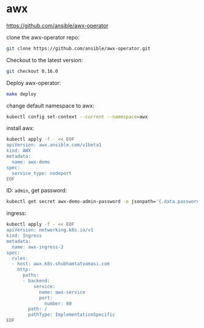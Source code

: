 # awx

https://github.com/ansible/awx-operator

clone the awx-operator repo:
```bash
git clone https://github.com/ansible/awx-operator.git
```

Checkout to the latest version:
```bash
git checkout 0.16.0
```

Deploy awx-operator:
```bash
make deploy
```

change default namespace to awx:
```bash
kubectl config set-context --current --namespace=awx
```

install awx:
```bash
kubectl apply -f - << EOF
apiVersion: awx.ansible.com/v1beta1
kind: AWX
metadata:
  name: awx-demo
spec:
  service_type: nodeport
EOF
```

ID: `admin`, get password:
```bash
kubectl get secret awx-demo-admin-password -o jsonpath='{.data.password}' | base64 -d
```

ingress:
```bash
kubectl apply -f - << EOF
apiVersion: networking.k8s.io/v1
kind: Ingress
metadata:
  name: awx-ingress-2
spec:
  rules:
  - host: awx.k8s.shubhamtatvamasi.com
    http:
      paths:
      - backend:
          service:
            name: awx-service
            port:
              number: 80
        path: /
        pathType: ImplementationSpecific
EOF
```
